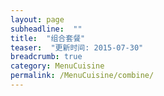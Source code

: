 ```yaml
---
layout: page
subheadline:  ""
title:  "组合套餐"
teaser:  "更新时间: 2015-07-30" 
breadcrumb: true
category: MenuCuisine
permalink: /MenuCuisine/combine/
---
```

